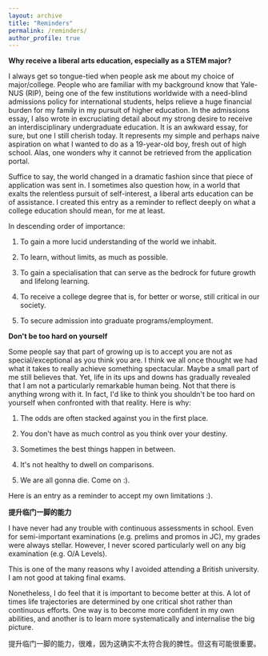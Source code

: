 ```yaml
---
layout: archive
title: "Reminders"
permalink: /reminders/
author_profile: true
---
```


**Why receive a liberal arts education, especially as a STEM major?**

I always get so tongue-tied when people ask me about my choice of major/college. People who are familiar with my background know that Yale-NUS (RIP), being one of the few institutions worldwide with a need-blind admissions policy for international students, helps relieve a huge financial burden for my family in my pursuit of higher education. In the admissions essay, I also wrote in excruciating detail about my strong desire to receive an interdisciplinary undergraduate education. It is an awkward essay, for sure, but one I still cherish today. It represents my simple and perhaps naive aspiration on what I wanted to do as a 19-year-old boy, fresh out of high school. Alas, one wonders why it cannot be retrieved from the application portal.

Suffice to say, the world changed in a dramatic fashion since that piece of application was sent in. I sometimes also question how, in a world that exalts the relentless pursuit of self-interest, a liberal arts education can be of assistance. I created this entry as a reminder to reflect deeply on what a college education should mean, for me at least.

In descending order of importance:

1. To gain a more lucid understanding of the world we inhabit.

2. To learn, without limits, as much as possible.

3. To gain a specialisation that can serve as the bedrock for future growth and lifelong learning.

4. To receive a college degree that is, for better or worse, still critical in our society.

5. To secure admission into graduate programs/employment.
 


**Don't be too hard on yourself**

Some people say that part of growing up is to accept you are not as special/exceptional as you think you are. I think we all once thought we had what it takes to really achieve something spectacular. Maybe a small part of me still believes that. Yet, life in its ups and downs has gradually revealed that I am not a particularly remarkable human being. Not that there is anything wrong with it. In fact, I'd like to think you shouldn't be too hard on yourself when confronted with that reality. Here is why: 

1. The odds are often stacked against you in the first place. 

2. You don't have as much control as you think over your destiny.

3. Sometimes the best things happen in between. 
 
4. It's not healthy to dwell on comparisons.

5. We are all gonna die. Come on :).

Here is an entry as a reminder to accept my own limitations :).



**提升临门一脚的能力**

I have never had any trouble with continuous assessments in school. Even for semi-important examinations (e.g. prelims and promos in JC), my grades were always stellar. However, I never scored particularly well on any big examination (e.g. O/A Levels). 

This is one of the many reasons why I avoided attending a British university. I am not good at taking final exams. 

Nonetheless, I do feel that it is important to become better at this. A lot of times life trajectories are determined by one critical shot rather than continuous efforts. One way is to become more confident in my own abilities, and another is to learn more systematically and internalise the big picture.

提升临门一脚的能力，很难，因为这确实不太符合我的脾性。但这有可能很重要。







 
 
